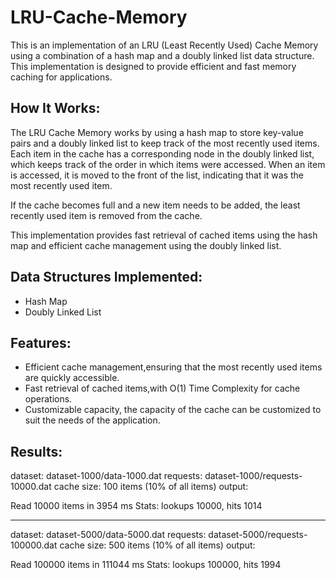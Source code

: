 # LRU-Cache-Memory

This is an implementation of an LRU (Least Recently Used) Cache Memory using a combination of a hash map and a doubly linked list data structure. This implementation is designed to provide efficient and fast memory caching for applications.

## How It Works:

The LRU Cache Memory works by using a hash map to store key-value pairs and a doubly linked list to keep track of the most recently used items. Each item in the cache has a corresponding node in the doubly linked list, which keeps track of the order in which items were accessed. When an item is accessed, it is moved to the front of the list, indicating that it was the most recently used item.

If the cache becomes full and a new item needs to be added, the least recently used item is removed from the cache.

This implementation provides fast retrieval of cached items using the hash map and efficient cache management using the doubly linked list.

## Data Structures Implemented:

* Hash Map
* Doubly Linked List

## Features:

* Efficient cache management,ensuring that the most recently used items are quickly accessible.
* Fast retrieval of cached items,with O(1) Time Complexity for cache operations.
* Customizable capacity, the capacity of the cache can be customized to suit the needs of the application.

## Results:

 dataset: dataset-1000/data-1000.dat
 requests: dataset-1000/requests-10000.dat
 cache size: 100 items (10% of all items)
 output:
 
 Read 10000 items in 3954 ms
 Stats: lookups 10000, hits 1014

 ***************************************************

 dataset: dataset-5000/data-5000.dat
 requests: dataset-5000/requests-100000.dat
 cache size: 500 items (10% of all items)
 output:
 
 Read 100000 items in 111044 ms
 Stats: lookups 100000, hits 1994